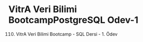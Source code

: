 # VitrA Veri Bilimi BootcampPostgreSQL Odev-1


110. VitrA Veri Bilimi Bootcamp - SQL Dersi - 1. Ödev
